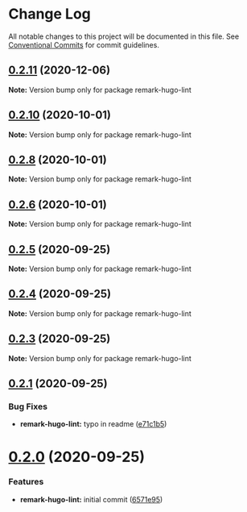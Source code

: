 # Change Log

All notable changes to this project will be documented in this file.
See [Conventional Commits](https://conventionalcommits.org) for commit guidelines.

## [0.2.11](https://github.com/HitkoDev/md-shortcodes-lint/compare/v0.2.10...v0.2.11) (2020-12-06)

**Note:** Version bump only for package remark-hugo-lint





## [0.2.10](https://github.com/HitkoDev/md-shortcodes-lint/compare/v0.2.9...v0.2.10) (2020-10-01)

**Note:** Version bump only for package remark-hugo-lint





## [0.2.8](https://github.com/HitkoDev/md-shortcodes-lint/compare/v0.2.7...v0.2.8) (2020-10-01)

**Note:** Version bump only for package remark-hugo-lint





## [0.2.6](https://github.com/HitkoDev/md-shortcodes-lint/compare/v0.2.5...v0.2.6) (2020-10-01)

**Note:** Version bump only for package remark-hugo-lint





## [0.2.5](https://github.com/HitkoDev/md-shortcodes-lint/compare/v0.2.4...v0.2.5) (2020-09-25)

**Note:** Version bump only for package remark-hugo-lint





## [0.2.4](https://github.com/HitkoDev/md-shortcodes-lint/compare/v0.2.3...v0.2.4) (2020-09-25)

**Note:** Version bump only for package remark-hugo-lint





## [0.2.3](https://github.com/HitkoDev/md-shortcodes-lint/compare/v0.2.2...v0.2.3) (2020-09-25)

**Note:** Version bump only for package remark-hugo-lint





## [0.2.1](https://github.com/HitkoDev/md-shortcodes-lint/compare/v0.2.0...v0.2.1) (2020-09-25)


### Bug Fixes

* **remark-hugo-lint:** typo in readme ([e71c1b5](https://github.com/HitkoDev/md-shortcodes-lint/commit/e71c1b58c42021bbc7c748dd91a99c9dff194b89))





# [0.2.0](https://github.com/HitkoDev/md-shortcodes-lint/compare/v0.1.0...v0.2.0) (2020-09-25)


### Features

* **remark-hugo-lint:** initial commit ([6571e95](https://github.com/HitkoDev/md-shortcodes-lint/commit/6571e9593245d4a7e9c121afab858bcc005fe6d5))
